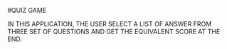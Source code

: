 #QUIZ GAME


IN THIS APPLICATION, THE USER SELECT A LIST OF ANSWER FROM THREE SET OF QUESTIONS AND GET THE EQUIVALENT SCORE AT THE END.

